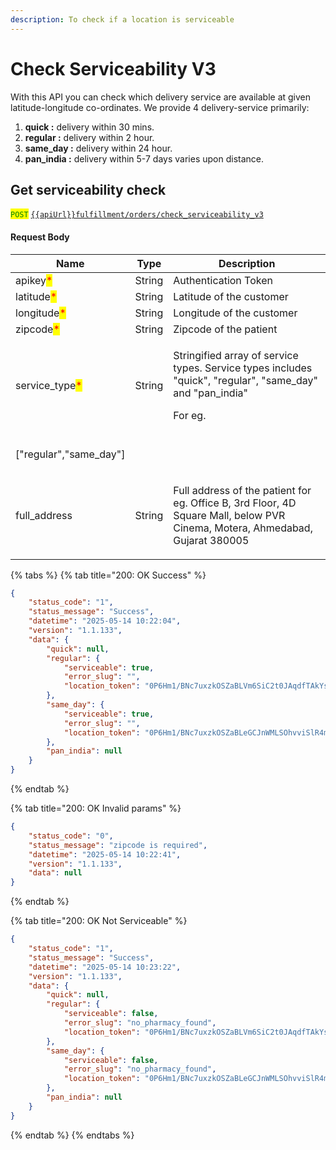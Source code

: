 ```yaml
---
description: To check if a location is serviceable
---
```


# Check Serviceability V3

With this API you can check which delivery service are available at given latitude-longitude co-ordinates. We provide 4 delivery-service primarily:

1. **quick :** delivery within 30 mins.
2. **regular :** delivery within 2 hour.
3. **same\_day :** delivery within 24 hour.
4. **pan\_india :** delivery within 5-7 days varies upon distance.&#x20;

## Get serviceability check

<mark style="color:green;">`POST`</mark> [`{{apiUrl}}fulfillment/orders/check_serviceability_v3`](https://api.evitalrx.in/v1/fulfillment/orders/check_serviceability_v3)

#### Request Body

| Name                                            | Type   | Description                                                                                                                                               |
| ----------------------------------------------- | ------ | --------------------------------------------------------------------------------------------------------------------------------------------------------- |
| apikey<mark style="color:red;">\*</mark>        | String | Authentication Token                                                                                                                                      |
| latitude<mark style="color:red;">\*</mark>      | String | Latitude of the customer                                                                                                                                  |
| longitude<mark style="color:red;">\*</mark>     | String | Longitude of the customer                                                                                                                                 |
| zipcode<mark style="color:red;">\*</mark>       | String | Zipcode of the patient                                                                                                                                    |
| service\_type<mark style="color:red;">\*</mark> | String | <p>Stringified array of service types. Service types includes "quick", "regular", "same_day" and "pan_india"</p><p>For eg.<br>["regular","same_day"]</p> |
| full\_address                                   | String | <p>Full address of  the patient for <br>eg. Office B, 3rd Floor, 4D Square Mall, below PVR Cinema, Motera, Ahmedabad, Gujarat 380005</p>                  |



{% tabs %}
{% tab title="200: OK Success" %}
```json
{
    "status_code": "1",
    "status_message": "Success",
    "datetime": "2025-05-14 10:22:04",
    "version": "1.1.133",
    "data": {
        "quick": null,
        "regular": {
            "serviceable": true,
            "error_slug": "",
            "location_token": "0P6Hm1/BNc7uxzkOSZaBLVm6SiC2t0JAqdfTAkYsDVYnjO35Tp80VHQ/aZ9mWsGRs0y47uR97JYB5QvSDMltGUXuEppfksSED8isKapydaYzu+gfqX/0pH9syqVpDt2KL1tjCG+YhTdGeHuHDTKfOvFXtcAzEMOHWEOr8sSvnT4="
        },
        "same_day": {
            "serviceable": true,
            "error_slug": "",
            "location_token": "0P6Hm1/BNc7uxzkOSZaBLeGCJnWMLSOhvviSlR4mPlwrfwFot7T7TaVdW3JvgTd9C6SfulvWvA9nNXXXp2J3cNEKLbLvMJwhxzTgAWUP8wrGBBL2ONKI3DD/wx9lNM2R+5utflMGYgl6kuZ3zfZlEQz4Bz9yNzOTirPgVMYw/7A="
        },
        "pan_india": null
    }
}
```
{% endtab %}

{% tab title="200: OK Invalid params" %}
```json
{
    "status_code": "0",
    "status_message": "zipcode is required",
    "datetime": "2025-05-14 10:22:41",
    "version": "1.1.133",
    "data": null
}
```
{% endtab %}

{% tab title="200: OK Not Serviceable" %}
```json
{
    "status_code": "1",
    "status_message": "Success",
    "datetime": "2025-05-14 10:23:22",
    "version": "1.1.133",
    "data": {
        "quick": null,
        "regular": {
            "serviceable": false,
            "error_slug": "no_pharmacy_found",
            "location_token": "0P6Hm1/BNc7uxzkOSZaBLVm6SiC2t0JAqdfTAkYsDVaIW1ItSdS37OKMQ5miSYjf"
        },
        "same_day": {
            "serviceable": false,
            "error_slug": "no_pharmacy_found",
            "location_token": "0P6Hm1/BNc7uxzkOSZaBLeGCJnWMLSOhvviSlR4mPlyTurNYbuWd2jb5dWPzlIj5"
        },
        "pan_india": null
    }
}
```
{% endtab %}
{% endtabs %}
